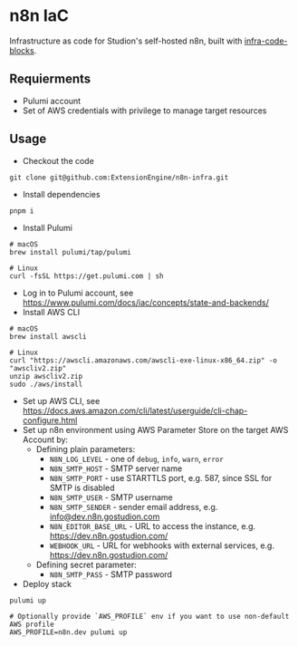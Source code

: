 # n8n IaC

Infrastructure as code for Studion's self-hosted n8n, built with [infra-code-blocks](https://github.com/ExtensionEngine/infra-code-blocks).

## Requierments

- Pulumi account
- Set of AWS credentials with privilege to manage target resources

## Usage

- Checkout the code

```
git clone git@github.com:ExtensionEngine/n8n-infra.git
```

- Install dependencies

```
pnpm i
```

- Install Pulumi

```
# macOS
brew install pulumi/tap/pulumi

# Linux
curl -fsSL https://get.pulumi.com | sh

```

- Log in to Pulumi account, see https://www.pulumi.com/docs/iac/concepts/state-and-backends/
- Install AWS CLI

```
# macOS
brew install awscli

# Linux
curl "https://awscli.amazonaws.com/awscli-exe-linux-x86_64.zip" -o "awscliv2.zip"
unzip awscliv2.zip
sudo ./aws/install
```

- Set up AWS CLI, see https://docs.aws.amazon.com/cli/latest/userguide/cli-chap-configure.html
- Set up n8n environment using AWS Parameter Store on the target AWS Account by:
    - Defining plain parameters:
        * `N8N_LOG_LEVEL` - one of `debug`, `info`, `warn`, `error`
        * `N8N_SMTP_HOST` - SMTP server name
        * `N8N_SMTP_PORT` - use STARTTLS port, e.g. 587, since SSL for SMTP is disabled
        * `N8N_SMTP_USER` - SMTP username
        * `N8N_SMTP_SENDER` - sender email address, e.g. info@dev.n8n.gostudion.com
        * `N8N_EDITOR_BASE_URL` - URL to access the instance, e.g. https://dev.n8n.gostudion.com/
        * `WEBHOOK_URL` - URL for webhooks with external services, e.g. https://dev.n8n.gostudion.com/
    - Defining secret parameter:
        * `N8N_SMTP_PASS` - SMTP password
- Deploy stack

```
pulumi up

# Optionally provide `AWS_PROFILE` env if you want to use non-default AWS profile
AWS_PROFILE=n8n.dev pulumi up
```
